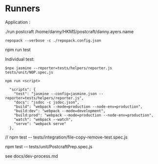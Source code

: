 # Runners

Application :

./run postcraft /home/danny/HKMS/postcraft/danny.ayers.name

```
repopack --verbose -c ./repopack.config.json
```

npm run test

Individual test:

`$npx jasmine --reporter=tests/helpers/reporter.js tests/unit/NOP.spec.js`

```
npm run <script>

  "scripts": {
    "test": "jasmine --config=jasmine.json --reporter=tests/helpers/reporter.js",
    "docs": "jsdoc -c jsdoc.json",
    "build": "webpack --mode=production --node-env=production",
    "build:dev": "webpack --mode=development",
    "build:prod": "webpack --mode=production --node-env=production",
    "watch": "webpack --watch",
    "serve": "webpack serve"
  },
```

// npm test -- tests/integration/file-copy-remove-test.spec.js

npm test -- tests/unit/PostcraftPrep.spec.js

see docs/dev-process.md
